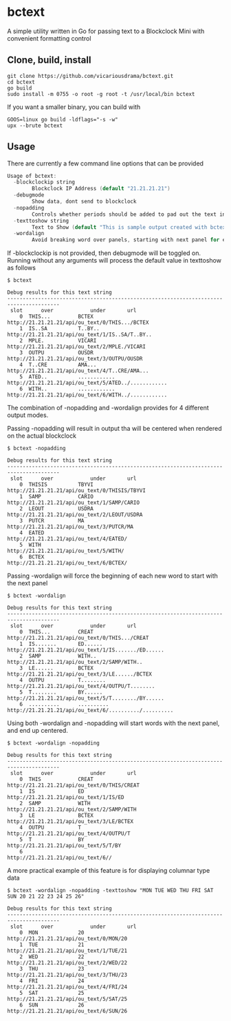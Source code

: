 # bctext
A simple utility written in Go for passing text to a Blockclock Mini with convenient formatting control

## Clone, build, install
```
git clone https://github.com/vicariousdrama/bctext.git
cd bctext
go build
sudo install -m 0755 -o root -g root -t /usr/local/bin bctext
```

If you want a smaller binary, you can build with
```
GOOS=linux go build -ldflags="-s -w"
upx --brute bctext
```

## Usage
There are currently a few command line options that can be provided
```c
Usage of bctext:
  -blockclockip string
        Blockclock IP Address (default "21.21.21.21")
  -debugmode
        Show data, dont send to blockclock
  -nopadding
        Controls whether periods should be added to pad out the text in panels to edges. With no padding, data in panels is centered
  -texttoshow string
        Text to Show (default "This is sample output created with bctext by vicariousdrama")
  -wordalign
        Avoid breaking word over panels, starting with next panel for each word
```

If -blockclockip is not provided, then debugmode will be toggled on.  Running without any arguments will process the default value in texttoshow as follows

```
$ bctext

Debug results for this text string
---------------------------------------------------------------------------------------
 slot      over            under       url
    0  THIS...         BCTEX           http://21.21.21.21/api/ou_text/0/THIS.../BCTEX
    1  IS..SA          T..BY..         http://21.21.21.21/api/ou_text/1/IS..SA/T..BY..
    2  MPLE.           VICARI          http://21.21.21.21/api/ou_text/2/MPLE./VICARI
    3  OUTPU           OUSDR           http://21.21.21.21/api/ou_text/3/OUTPU/OUSDR
    4  T..CRE          AMA...          http://21.21.21.21/api/ou_text/4/T..CRE/AMA...
    5  ATED..          ............    http://21.21.21.21/api/ou_text/5/ATED../............
    6  WITH..          ............    http://21.21.21.21/api/ou_text/6/WITH../............
```

The combination of -nopadding and -wordalign provides for 4 different output modes.

Passing -nopadding will result in output tha will be centered when rendered on the actual blockclock

```
$ bctext -nopadding

Debug results for this text string
---------------------------------------------------------------------------------------
 slot      over            under       url
    0  THISIS          TBYVI           http://21.21.21.21/api/ou_text/0/THISIS/TBYVI
    1  SAMP            CARIO           http://21.21.21.21/api/ou_text/1/SAMP/CARIO
    2  LEOUT           USDRA           http://21.21.21.21/api/ou_text/2/LEOUT/USDRA
    3  PUTCR           MA              http://21.21.21.21/api/ou_text/3/PUTCR/MA
    4  EATED                           http://21.21.21.21/api/ou_text/4/EATED/
    5  WITH                            http://21.21.21.21/api/ou_text/5/WITH/
    6  BCTEX                           http://21.21.21.21/api/ou_text/6/BCTEX/
```

Passing -wordalign will force the beginning of each new word to start with the next panel

```
$ bctext -wordalign

Debug results for this text string
---------------------------------------------------------------------------------------
 slot      over            under       url
    0  THIS...         CREAT           http://21.21.21.21/api/ou_text/0/THIS.../CREAT
    1  IS.......       ED......        http://21.21.21.21/api/ou_text/1/IS......./ED......
    2  SAMP            WITH..          http://21.21.21.21/api/ou_text/2/SAMP/WITH..
    3  LE......        BCTEX           http://21.21.21.21/api/ou_text/3/LE....../BCTEX
    4  OUTPU           T........       http://21.21.21.21/api/ou_text/4/OUTPU/T........
    5  T........       BY......        http://21.21.21.21/api/ou_text/5/T......../BY......
    6  ..........      ..........      http://21.21.21.21/api/ou_text/6/........../..........
```

Using both -wordalign and -nopadding will start words with the next panel, and end up centered.

```
$ bctext -wordalign -nopadding

Debug results for this text string
---------------------------------------------------------------------------------------
 slot      over            under       url
    0  THIS            CREAT           http://21.21.21.21/api/ou_text/0/THIS/CREAT
    1  IS              ED              http://21.21.21.21/api/ou_text/1/IS/ED
    2  SAMP            WITH            http://21.21.21.21/api/ou_text/2/SAMP/WITH
    3  LE              BCTEX           http://21.21.21.21/api/ou_text/3/LE/BCTEX
    4  OUTPU           T               http://21.21.21.21/api/ou_text/4/OUTPU/T
    5  T               BY              http://21.21.21.21/api/ou_text/5/T/BY
    6                                  http://21.21.21.21/api/ou_text/6//
```

A more practical example of this feature is for displaying columnar type data

```
$ bctext -wordalign -nopadding -texttoshow "MON TUE WED THU FRI SAT SUN 20 21 22 23 24 25 26"

Debug results for this text string
---------------------------------------------------------------------------------------
 slot      over            under       url
    0  MON             20              http://21.21.21.21/api/ou_text/0/MON/20
    1  TUE             21              http://21.21.21.21/api/ou_text/1/TUE/21
    2  WED             22              http://21.21.21.21/api/ou_text/2/WED/22
    3  THU             23              http://21.21.21.21/api/ou_text/3/THU/23
    4  FRI             24              http://21.21.21.21/api/ou_text/4/FRI/24
    5  SAT             25              http://21.21.21.21/api/ou_text/5/SAT/25
    6  SUN             26              http://21.21.21.21/api/ou_text/6/SUN/26
```
